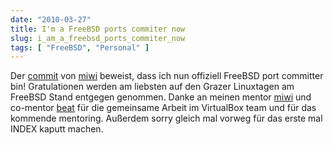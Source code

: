 ```yaml
---
date: "2010-03-27"
title: I'm a FreeBSD ports commiter now
slug: i_am_a_freebsd_ports_commiter_now
tags: [ "FreeBSD", "Personal" ]
---
```


Der [commit](http://lists.freebsd.org/pipermail/cvs-all/2010-March/309440.html) von [miwi](http://miwi.cc/) beweist, dass ich nun offiziell FreeBSD port committer bin! 
Gratulationen werden am liebsten auf den Grazer Linuxtagen am FreeBSD Stand entgegen genommen. 
Danke an meinen mentor [miwi](http://miwi.cc/) und co-mentor [beat](http://www.chruetertee.ch/) für die gemeinsame Arbeit im VirtualBox team und für das kommende mentoring. Außerdem sorry gleich mal vorweg für das erste mal INDEX kaputt machen.
